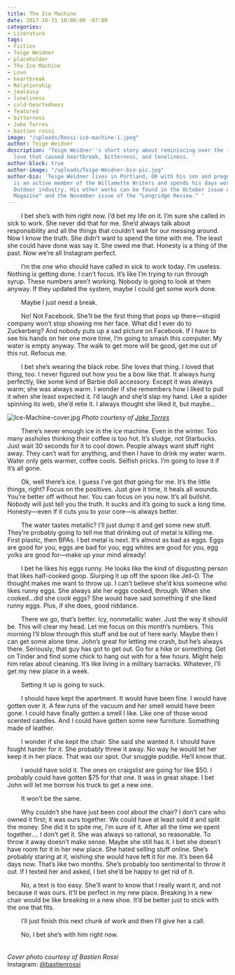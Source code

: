 ```yaml
---
title: The Ice Machine
date: 2017-10-31 10:00:00 -07:00
categories:
- Literature
tags:
- Fiction
- Teige Weidner
- placeholder
- The Ice Machine
- Love
- heartbreak
- Relationship
- jealousy
- loneliness
- cold-heartedness
- featured
- bitterness
- Jake Torres
- bastien rossi
image: "/uploads/Rossi-ice-machine-1.jpeg"
author: Teige Weidner
description: 'Teige Weidner''s short story about reminiscing over the iciness of a
  love that caused heartbreak, bitterness, and loneliness. '
author-block: true
author-image: "/uploads/Teige-Weidner-bio-pic.jpg"
author-bio: 'Teige Weidner lives in Portland, OR with his son and pregnant wife. He
  is an active member of the Willamette Writers and spends his days working in the
  Outdoor industry. His other works can be found in the October issue of "Perspectives
  Magazine" and the November issue of the "Longridge Review." '
---
```


&nbsp;&nbsp;&nbsp;&nbsp;&nbsp;&nbsp;&nbsp;&nbsp;I bet she’s with him right now. I’d bet my life on it. I’m sure she called in sick to work. She never did that for me. She’d always talk about responsibility and all the things that couldn’t wait for our messing around. Now I know the truth. She didn’t want to spend the time with me. The least she could have done was say it. She owed me that. Honesty is a thing of the past. Now we’re all Instagram perfect.<br>

&nbsp;&nbsp;&nbsp;&nbsp;&nbsp;&nbsp;&nbsp;&nbsp;I’m the one who should have called in sick to work today. I’m useless. Nothing is getting done. I can’t focus. It’s like I’m trying to run through syrup. These numbers aren’t working. Nobody is going to look at them anyway. If they updated the system, maybe I could get some work done.<br>

&nbsp;&nbsp;&nbsp;&nbsp;&nbsp;&nbsp;&nbsp;&nbsp;Maybe I just need a break.<br>

&nbsp;&nbsp;&nbsp;&nbsp;&nbsp;&nbsp;&nbsp;&nbsp;No! Not Facebook. She’ll be the first thing that pops up there—stupid company won’t stop showing me her face. What did I ever do to Zuckerberg? And nobody puts up a sad picture on Facebook. If I have to see his hands on her one more time, I’m going to smash this computer. My water is empty anyway. The walk to get more will be good, get me out of this rut. Refocus me.<br>

&nbsp;&nbsp;&nbsp;&nbsp;&nbsp;&nbsp;&nbsp;&nbsp;I bet she’s wearing the black robe. She loves that thing. I loved that thing, too. I never figured out how you tie a bow like that. It always hung perfectly, like some kind of Barbie doll accessory. Except it was always warm; she was always warm. I wonder if she remembers how I liked to pull it when she least expected it. I’d laugh and she’d slap my hand. Like a spider spinning its web, she’d retie it. I always thought she liked it, but maybe...

![Ice-Machine-cover.jpg](/uploads/Ice-Machine-cover.jpg)
*Photo courtesy of [Jake Torres](https://www.instagram.com/mr.luvly/)*

&nbsp;&nbsp;&nbsp;&nbsp;&nbsp;&nbsp;&nbsp;&nbsp;There’s never enough ice in the ice machine. Even in the winter. Too many assholes thinking their coffee is too hot. It’s sludge, not Starbucks. Just wait 30 seconds for it to cool down. People always want stuff right away. They can’t wait for anything, and then I have to drink my water warm. Water only gets warmer, coffee cools. Selfish pricks. I’m going to lose it if it’s all gone.<br>

&nbsp;&nbsp;&nbsp;&nbsp;&nbsp;&nbsp;&nbsp;&nbsp;Ok, well there’s ice. I guess I’ve got *that* going for me. It’s the little things, right? Focus on the positives. Just give it time, it heals all wounds. You’re better off without her. You can focus on you now. It’s all bullshit. Nobody will just tell you the truth. It sucks and it’s going to suck a long time. Honesty—even if it cuts you to your core—is always better.<br>

&nbsp;&nbsp;&nbsp;&nbsp;&nbsp;&nbsp;&nbsp;&nbsp;The water tastes metallic? I’ll just dump it and get some new stuff. They’re probably going to tell me that drinking out of metal is killing me. First plastic,  then BPAs. I bet metal is next. It’s almost as bad as eggs. Eggs are good for you, eggs are bad for you, egg whites are good for you, egg yolks are good for—make up your mind already!<br>

&nbsp;&nbsp;&nbsp;&nbsp;&nbsp;&nbsp;&nbsp;&nbsp;I bet he likes his eggs runny. He looks like the kind of disgusting person that likes half-cooked goop. Slurping it up off the spoon like Jell-O. The thought makes me want to throw up. I can’t believe she’d kiss someone who likes runny eggs. She always ate her eggs cooked, through. When she cooked...did she cook eggs? She would have said something if she liked runny eggs. Plus, if she does, good riddance.<br>

&nbsp;&nbsp;&nbsp;&nbsp;&nbsp;&nbsp;&nbsp;&nbsp;There we go, that’s better. Icy, nonmetallic water. Just the way it should be. This will clear my head. Let me focus on this month’s numbers. This morning I’ll blow through this stuff  and be out of here early. Maybe then I can get some alone time. John’s great for letting me crash, but he’s always there. Seriously, that guy has got to get out. Go for a hike or something. Get on Tinder and find some chick to hang out with for a few hours. Might help him relax about  cleaning. It’s like living in a military barracks. Whatever, I’ll get my new place in a week.<br>

&nbsp;&nbsp;&nbsp;&nbsp;&nbsp;&nbsp;&nbsp;&nbsp;Setting it up is going to suck.<br>

&nbsp;&nbsp;&nbsp;&nbsp;&nbsp;&nbsp;&nbsp;&nbsp;I should have kept the apartment. It would have been fine. I would have gotten over it. A few runs of the vacuum and her smell would have been gone. I could have finally gotten a smell I like. Like one of those wood scented candles. And I could have gotten some new furniture. Something made of leather.<br>

&nbsp;&nbsp;&nbsp;&nbsp;&nbsp;&nbsp;&nbsp;&nbsp;I wonder if she kept the chair. She said she wanted it. I should have fought harder for it. She probably threw it away. No way he would let her keep it in her place. That was our spot. Our snuggle puddle. He’ll know that.<br>

&nbsp;&nbsp;&nbsp;&nbsp;&nbsp;&nbsp;&nbsp;&nbsp;I would have sold it. The ones on craigslist are going for like $50. I probably could have gotten $75 for that one. It was in great shape. I bet John will let me borrow his truck to get a new one.<br>

&nbsp;&nbsp;&nbsp;&nbsp;&nbsp;&nbsp;&nbsp;&nbsp;It won’t be the same.<br>

&nbsp;&nbsp;&nbsp;&nbsp;&nbsp;&nbsp;&nbsp;&nbsp;Why couldn’t she have just been cool about the chair? I don’t care who owned it first; it was ours together. We could have at least sold it and split the money. She did it to spite me, I’m sure of it. After all the time we spent together.... I don’t get it. She was always so rational, so reasonable. To throw it away doesn’t make sense. 
Maybe she still has it. I bet she doesn’t have room for it in her new place. She hated selling stuff online. She’s probably staring at it, wishing she would have left it for me. It’s been 64 days now. That’s like two months. She’s probably too sentimental to throw it out. If I texted her and asked, I bet she’d be happy to get rid of it.<br>

&nbsp;&nbsp;&nbsp;&nbsp;&nbsp;&nbsp;&nbsp;&nbsp;No, a text is too easy. She’ll want to know that I really want it, and not because it was ours. It’ll be perfect in my new place. Breaking in a new chair would be like breaking in a new shoe. It’d be better just to stick with the one that fits.<br>

&nbsp;&nbsp;&nbsp;&nbsp;&nbsp;&nbsp;&nbsp;&nbsp;I’ll just finish this next chunk of work and then I’ll give her a call.<br>

&nbsp;&nbsp;&nbsp;&nbsp;&nbsp;&nbsp;&nbsp;&nbsp;No, I bet she’s with him right now.<br>
<br>
<br>
*Cover photo courtesy of Bastien Rossi*<br>
Instagram: [@bastienrossi](www.instagram.com/bastienrossi)